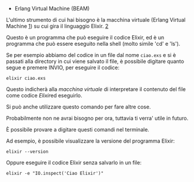 - Erlang Virtual Machine (BEAM)

L'ultimo strumento di cui hai bisogno è la macchina virtuale
(Erlang Virtual Machine [1]) su cui gira il linguaggio Elixir. [2]

Questo è un programma che può eseguire il codice Elixir, ed è un programma che
può essere eseguito nella shell (molto simile 'cd' e 'ls').

Se per esempio abbiamo del codice in un file dal nome `ciao.exs` e si è passati
alla directory in cui viene salvato il file, è possibile digitare quanto segue e
premere INVIO, per eseguire il codice:

```
elixir ciao.exs
```

Questo indicherà alla *macchina virtuale* di interpretare il contenuto del file
come codice *Elixir*ed eseguirlo.

Si può anche utilizzare questo comando per fare altre cose.

Probabilmente non ne avrai bisogno per ora, tuttavia ti verra' utile in futuro.

È possibile provare a digitare questi comandi nel terminale.

Ad esempio, è possibile visualizzare la versione del programma Elixir:

```
elixir --version
```

Oppure eseguire il codice Elixir senza salvarlo in un file:

```
elixir -e "IO.inspect('Ciao Elixir')"
```

 [1]: https://it.wikipedia.org/wiki/Erlang_(linguaggio_di_programmazione)
 [2]: https://it.wikipedia.org/wiki/Elixir_(linguaggio_di_programmazione)
